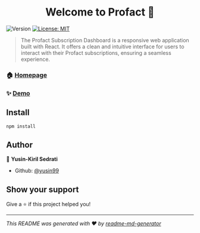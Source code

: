 <h1 align="center">Welcome to Profact 👋</h1>
<p>
  <img alt="Version" src="https://img.shields.io/badge/version-1.0.0-blue.svg?cacheSeconds=2592000" />
  <a href="#" target="_blank">
    <img alt="License: MIT" src="https://img.shields.io/badge/License-MIT-yellow.svg" />
  </a>
</p>

> The Profact Subscription Dashboard is a responsive web application built with React. It offers a clean and intuitive interface for users to interact with their Profact subscriptions, ensuring a seamless experience.

### 🏠 [Homepage](https://profact-test.netlify.app/)

### ✨ [Demo](https://profact-test.netlify.app/)

## Install

```sh
npm install
```

## Author

👤 **Yusin-Kiril Sedrati**

* Github: [@yusin99](https://github.com/yusin99)

## Show your support

Give a ⭐️ if this project helped you!

***
_This README was generated with ❤️ by [readme-md-generator](https://github.com/kefranabg/readme-md-generator)_